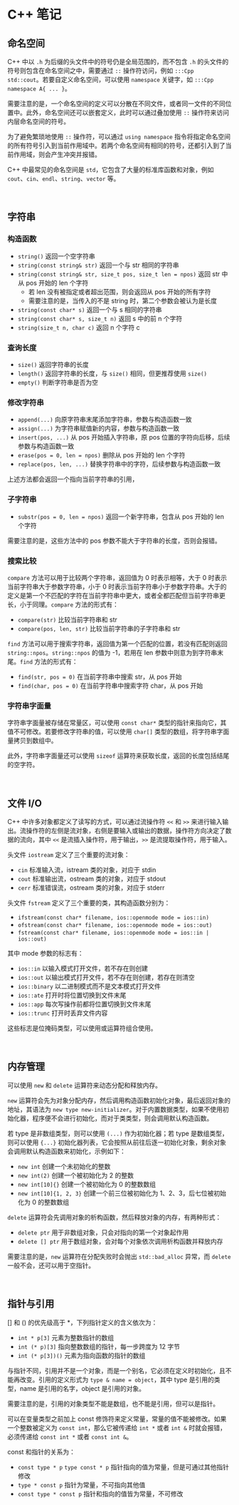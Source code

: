 
# C++ 笔记

## 命名空间

C++ 中以 `.h` 为后缀的头文件中的符号仍是全局范围的，而不包含 `.h` 的头文件的符号则包含在命名空间之中，需要通过 `::` 操作符访问，例如 `:::Cpp std::cout`。若要自定义命名空间，可以使用 `namespace` 关键字，如 `:::Cpp namespace A{ ... }`。

需要注意的是，一个命名空间的定义可以分散在不同文件，或者同一文件的不同位置中。此外，命名空间还可以嵌套定义，此时可以通过叠加使用 `::` 操作符来访问内层命名空间的符号。

为了避免繁琐地使用 `::` 操作符，可以通过 `using namespace` 指令将指定命名空间的所有符号引入到当前作用域中。若两个命名空间有相同的符号，还都引入到了当前作用域，则会产生冲突并报错。

C++ 中最常见的命名空间是 `std`，它包含了大量的标准库函数和对象，例如 `cout`、`cin`、`endl`、`string`、`vector` 等。




<br>

## 字符串

### 构造函数

- `string()` 返回一个空字符串
- `string(const string& str)` 返回一个与 str 相同的字符串
- `string(const string& str, size_t pos, size_t len = npos)` 返回 str 中从 pos 开始的 len 个字符
    - 若 len 没有被指定或者超出范围，则会返回从 pos 开始的所有字符
    - 需要注意的是，当传入的不是 string 时，第二个参数会被认为是长度
- `string(const char* s)` 返回一个与 s 相同的字符串
- `string(const char* s, size_t n)` 返回 s 中的前 n 个字符
- `string(size_t n, char c)` 返回 n 个字符 c

### 查询长度

- `size()` 返回字符串的长度
- `length()` 返回字符串的长度，与 `size()` 相同，但更推荐使用 `size()`
- `empty()` 判断字符串是否为空

### 修改字符串

- `append(...)` 向原字符串末尾添加字符串，参数与构造函数一致
- `assign(...)` 为字符串赋值新的内容，参数与构造函数一致
- `insert(pos, ...)` 从 pos 开始插入字符串，原 pos 位置的字符向后移，后续参数与构造函数一致
- `erase(pos = 0, len = npos)` 删除从 pos 开始的 len 个字符
- `replace(pos, len, ...)` 替换字符串中的字符，后续参数与构造函数一致

上述方法都会返回一个指向当前字符串的引用，

### 子字符串

- `substr(pos = 0, len = npos)` 返回一个新字符串，包含从 pos 开始的 len 个字符

需要注意的是，这些方法中的 pos 参数不能大于字符串的长度，否则会报错。

### 搜索比较

`compare` 方法可以用于比较两个字符串，返回值为 0 时表示相等，大于 0 时表示当前字符串大于参数字符串，小于 0 时表示当前字符串小于参数字符串。大于的定义是第一个不匹配的字符在当前字符串中更大，或者全都匹配但当前字符串更长，小于同理。`compare` 方法的形式有：

- `compare(str)` 比较当前字符串和 str
- `compare(pos, len, str)` 比较当前字符串的子字符串和 str

`find` 方法可以用于搜索字符串，返回值为第一个匹配的位置，若没有匹配则返回 `string::npos`。`string::npos` 的值为 -1，若用在 len 参数中则意为到字符串末尾。`find` 方法的形式有：

- `find(str, pos = 0)` 在当前字符串中搜索 str，从 pos 开始
- `find(char, pos = 0)` 在当前字符串中搜索字符 char，从 pos 开始

### 字符串字面量

字符串字面量被存储在常量区，可以使用 `const char*` 类型的指针来指向它，其值不可修改。若要修改字符串的值，可以使用 `char[]` 类型的数组，将字符串字面量拷贝到数组中。

此外，字符串字面量还可以使用 `sizeof` 运算符来获取长度，返回的长度包括结尾的空字符。





<br>

## 文件 I/O

C++ 中许多对象都定义了读写的方式，可以通过流操作符 `<<` 和 `>>` 来进行输入输出。流操作符的左侧是流对象，右侧是要输入或输出的数据，操作符方向决定了数据的流向，其中 `<<` 是流插入操作符，用于输出，`>>` 是流提取操作符，用于输入。

头文件 `iostream` 定义了三个重要的流对象：

- `cin` 标准输入流，istream 类的对象，对应于 stdin
- `cout` 标准输出流，ostream 类的对象，对应于 stdout
- `cerr` 标准错误流，ostream 类的对象，对应于 stderr

头文件 `fstream` 定义了三个重要的类，其构造函数分别为：

- `ifstream(const char* filename, ios::openmode mode = ios::in)`
- `ofstream(const char* filename, ios::openmode mode = ios::out)`
- `fstream(const char* filename, ios::openmode mode = ios::in | ios::out)`

其中 mode 参数的标志有：

- `ios::in` 以输入模式打开文件，若不存在则创建
- `ios::out` 以输出模式打开文件，若不存在则创建，若存在则清空
- `ios::binary` 以二进制模式而不是文本模式打开文件
- `ios::ate` 打开时将位置切换到文件末尾
- `ios::app` 每次写操作前都将位置切换到文件末尾
- `ios::trunc` 打开时丢弃文件内容

这些标志是位掩码类型，可以使用或运算符组合使用。





<br>

## 内存管理

可以使用 `new` 和 `delete` 运算符来动态分配和释放内存。

`new` 运算符会先为对象分配内存，然后调用构造函数初始化对象，最后返回对象的地址，其语法为 `new type new-initializer`。对于内置数据类型，如果不使用初始化器，程序便不会进行初始化，而对于类类型，则会调用默认构造函数。

若 type 是非数组类型，则可以使用 `(...)` 作为初始化器；若 type 是数组类型，则可以使用 `{...}` 初始化器列表，它会按照从前往后逐一初始化对象，剩余对象会调用默认构造函数来初始化，示例如下：

- `new int` 创建一个未初始化的整数
- `new int(2)` 创建一个被初始化为 2 的整数
- `new int[10]{}` 创建一个被初始化为 0 的整数数组
- `new int[10]{1, 2, 3}` 创建一个前三位被初始化为 1、2、3，后七位被初始化为 0 的整数数组

`delete` 运算符会先调用对象的析构函数，然后释放对象的内存，有两种形式：

- `delete ptr` 用于非数组对象，只会对指向的第一个对象起作用
- `delete [] ptr` 用于数组对象，会对每个对象依次调用析构函数并释放内存

需要注意的是，`new` 运算符在分配失败时会抛出 `std::bad_alloc` 异常，而 `delete` 一般不会，还可以用于空指针。





<br>

## 指针与引用

[] 和 () 的优先级高于 *，下列指针定义的含义依次为：

- `int * p[3]` 元素为整数指针的数组
- `int (* p)[3]` 指向整数数组的指针，每一步跨度为 12 字节
- `int (* p[3])()` 元素为指向函数的指针的数组

与指针不同，引用并不是一个对象，而是一个别名，它必须在定义时初始化，且不能再改变。引用的定义形式为 `type & name = object`，其中 type 是引用的类型，name 是引用的名字，object 是引用的对象。

需要注意的是，引用的对象类型不能是数组，也不能是引用，但可以是指针。

可以在变量类型之前加上 const 修饰符来定义常量，常量的值不能被修改。如果一个整数被定义为 `const int`，那么它被传递给 `int *` 或者 `int &` 时就会报错，必须传递给 `const int *` 或者 `const int &`。

const 和指针的关系为：

- `const type * p` `type const * p` 指针指向的值为常量，但是可通过其他指针修改
- `type * const p` 指针为常量，不可指向其他值
- `const type * const p` 指针和指向的值皆为常量，不可修改
